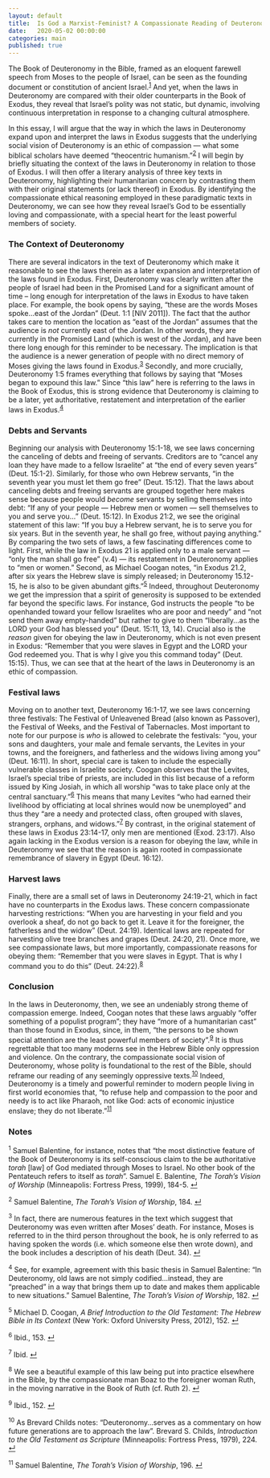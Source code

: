 ```yaml
---
layout: default
title:  Is God a Marxist-Feminist? A Compassionate Reading of Deuteronomy
date:   2020-05-02 00:00:00
categories: main
published: true
---
```


The Book of Deuteronomy in the Bible, framed as an eloquent farewell speech from Moses to the people of Israel, can be seen as the founding document or constitution of ancient Israel.<sup id="a1">[1](#f1)</sup> And yet, when the laws in Deuteronomy are compared with their older counterparts in the Book of Exodus, they reveal that Israel’s polity was not static, but dynamic, involving continuous interpretation in response to a changing cultural atmosphere.

In this essay, I will argue that the way in which the laws in Deuteronomy expand upon and interpret the laws in Exodus suggests that the underlying social vision of Deuteronomy is an ethic of compassion — what some biblical scholars have deemed “theocentric humanism.”<sup id="a2">[2](#f2)</sup>  I will begin by briefly situating the context of the laws in Deuteronomy in relation to those of Exodus. I will then offer a literary analysis of three key texts in Deuteronomy, highlighting their humanitarian concern by contrasting them with their original statements (or lack thereof) in Exodus. By identifying the compassionate ethical reasoning employed in these paradigmatic texts in Deuteronomy, we can see how they reveal Israel’s God to be essentially loving and compassionate, with a special heart for the least powerful members of society.

### The Context of Deuteronomy
There are several indicators in the text of Deuteronomy which make it reasonable to see the laws therein as a later expansion and interpretation of the laws found in Exodus. First, Deuteronomy was clearly written after the people of Israel had been in the Promised Land for a significant amount of time – long enough for interpretation of the laws in Exodus to have taken place. For example, the book opens by saying, “these are the words Moses spoke…east of the Jordan” (Deut. 1:1 [NIV 2011]). The fact that the author takes care to mention the location as “east of the Jordan” assumes that the audience is *not* currently east of the Jordan. In other words, they are currently in the Promised Land (which is west of the Jordan), and have been there long enough for this reminder to be necessary. The implication is that the audience is a newer generation of people with no direct memory of Moses giving the laws found in Exodus.<sup id="a3">[3](#f3)</sup> Secondly, and more crucially, Deuteronomy 1:5 frames everything that follows by saying that “Moses began to expound this law.” Since “this law” here is referring to the laws in the Book of Exodus, this is strong evidence that Deuteronomy is claiming to be a later, yet authoritative, restatement and interpretation of the earlier laws in Exodus.<sup id="a4">[4](#f4)</sup>

### Debts and Servants
Beginning our analysis with Deuteronomy 15:1-18, we see laws concerning the canceling of debts and freeing of servants. Creditors are to “cancel any loan they have made to a fellow Israelite” at “the end of every seven years” (Deut. 15:1-2). Similarly, for those who own Hebrew servants, “in the seventh year you must let them go free” (Deut. 15:12). That the laws about canceling debts and freeing servants are grouped together here makes sense because people would *become* servants by selling themselves into debt: “If any of your people — Hebrew men or women — sell themselves to you and serve you…” (Deut. 15:12). In Exodus 21:2, we see the original statement of this law: “If you buy a Hebrew servant, he is to serve you for six years. But in the seventh year, he shall go free, without paying anything.” By comparing the two sets of laws, a few fascinating differences come to light. First, while the law in Exodus 21 is applied only to a male servant — “only the man shall go free” (v.4) — its restatement in Deuteronomy applies to “men or women.” Second, as Michael Coogan notes, “in Exodus 21.2, after six years the Hebrew slave is simply released; in Deuteronomy 15.12-15, he is also to be given abundant gifts.”<sup id="a5">[5](#f5)</sup>  Indeed, throughout Deuteronomy we get the impression that a spirit of generosity is supposed to be extended far beyond the specific laws. For instance, God instructs the people “to be openhanded toward your fellow Israelites who are poor and needy” and “not send them away empty-handed” but rather to give to them “liberally…as the LORD your God has blessed you” (Deut. 15:11, 13, 14). Crucial also is the *reason* given for obeying the law in Deuteronomy, which is not even present in Exodus: “Remember that you were slaves in Egypt and the LORD your God redeemed you. That is why I give you this command today” (Deut. 15:15). Thus, we can see that at the heart of the laws in Deuteronomy is an ethic of compassion.

### Festival laws
Moving on to another text, Deuteronomy 16:1-17, we see laws concerning three festivals: The Festival of Unleavened Bread (also known as Passover), the Festival of Weeks, and the Festival of Tabernacles. Most important to note for our purpose is *who* is allowed to celebrate the festivals: “you, your sons and daughters, your male and female servants, the Levites in your towns, and the foreigners, and fatherless and the widows living among you” (Deut. 16:11). In short, special care is taken to include the especially vulnerable classes in Israelite society. Coogan observes that the Levites, Israel’s special tribe of priests, are included in this list because of a reform issued by King Josiah, in which all worship “was to take place only at the central sanctuary.”<sup id="a6">[6](#f6)</sup> This means that many Levites “who had earned their livelihood by officiating at local shrines would now be unemployed” and thus they “are a needy and protected class, often grouped with slaves, strangers, orphans, and widows.”<sup id="a7">[7](#f7)</sup>  By contrast, in the original statement of these laws in Exodus 23:14-17, only men are mentioned (Exod. 23:17). Also again lacking in the Exodus version is a reason for obeying the law, while in Deuteronomy we see that the reason is again rooted in compassionate remembrance of slavery in Egypt (Deut. 16:12).

### Harvest laws
Finally, there are a small set of laws in Deuteronomy 24:19-21, which in fact have no counterparts in the Exodus laws. These concern compassionate harvesting restrictions: “When you are harvesting in your field and you overlook a sheaf, do not go back to get it. Leave it for the foreigner, the fatherless and the widow” (Deut. 24:19). Identical laws are repeated for harvesting olive tree branches and grapes (Deut. 24:20, 21). Once more, we see compassionate laws, but more importantly, compassionate reasons for obeying them: “Remember that you were slaves in Egypt. That is why I command you to do this” (Deut. 24:22).<sup id="a8">[8](#f8)</sup>

### Conclusion
In the laws in Deuteronomy, then, we see an undeniably strong theme of compassion emerge. Indeed, Coogan notes that these laws arguably “offer something of a populist program”; they have “more of a humanitarian cast” than those found in Exodus, since, in them, “the persons to be shown special attention are the least powerful members of society”.<sup id="a9">[9](#f9)</sup>  It is thus regrettable that too many moderns see in the Hebrew Bible only oppression and violence. On the contrary, the compassionate social vision of Deuteronomy, whose polity is foundational to the rest of the Bible, should reframe our reading of any seemingly oppressive texts.<sup id="a10">[10](#f10)</sup>  Indeed, Deuteronomy is a timely and powerful reminder to modern people living in first world economies that, “to refuse help and compassion to the poor and needy is to act like Pharaoh, not like God: acts of economic injustice enslave; they do not liberate.”<sup id="a11">[11](#f11)</sup>

### Notes
<sup id="f1">1</sup> Samuel Balentine, for instance, notes that “the most distinctive feature of the Book of Deuteronomy is its self-conscious claim to the be authoritative *torah* [law] of God mediated through Moses to Israel. No other book of the Pentateuch refers to itself as *torah*”. Samuel E. Balentine, *The Torah’s Vision of Worship* (Minneapolis: Fortress Press, 1999), 184-5. [↵](#a1)

<sup id="f2">2</sup> Samuel Balentine, *The Torah’s Vision of Worship*, 184. [↵](#a2)

<sup id="f3">3</sup> In fact, there are numerous features in the text which suggest that Deuteronomy was even written after Moses’ death. For instance, Moses is referred to in the third person throughout the book, he is only referred to as having spoken the words (i.e. which someone else then wrote down), and the book includes a description of his death (Deut. 34). [↵](#a3)

<sup id="f4">4</sup> See, for example, agreement with this basic thesis in Samuel Balentine: “In Deuteronomy, old laws are not simply codified…instead, they are “preached” in a way that brings them up to date and makes them applicable to new situations.” Samuel Balentine, *The Torah’s Vision of Worship*, 182. [↵](#a4)

<sup id="f5">5</sup> Michael D. Coogan, *A Brief Introduction to the Old Testament: The Hebrew Bible in Its Context* (New York: Oxford University Press, 2012), 152. [↵](#a5)

<sup id="f6">6</sup> Ibid., 153. [↵](#a6)

<sup id="f7">7</sup> Ibid. [↵](#a7)

<sup id="f8">8</sup> We see a beautiful example of this law being put into practice elsewhere in the Bible, by the compassionate man Boaz to the foreigner woman Ruth, in the moving narrative in the Book of Ruth (cf. Ruth 2). [↵](#a8)

<sup id="f9">9</sup> Ibid., 152. [↵](#a9)

<sup id="f10">10</sup> As Brevard Childs notes: “Deuteronomy…serves as a commentary on how future generations are to approach the law”. Brevard S. Childs, *Introduction to the Old Testament as Scripture* (Minneapolis: Fortress Press, 1979), 224. [↵](#a10)

<sup id="f11">11</sup> Samuel Balentine, *The Torah’s Vision of Worship*, 196. [↵](#a11)
